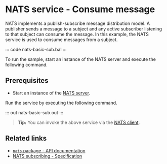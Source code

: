 # NATS service - Consume message

NATS implements a publish-subscribe message distribution model. A publisher sends a message to a subject and any active subscriber listening to that subject can consume the message. In this example, the NATS service is used to consume messages from a subject. 

::: code nats-basic-sub.bal :::

To run the sample, start an instance of the NATS server and execute the following command.

## Prerequisites
- Start an instance of the [NATS server](https://docs.nats.io/nats-concepts/what-is-nats/walkthrough_setup).

Run the service by executing the following command.

::: out nats-basic-sub.out :::

>**Tip:** You can invoke the above service via the [NATS client](/learn/by-example/nats-basic-pub/).

## Related links
- [`nats` package - API documentation](https://lib.ballerina.io/ballerinax/nats/latest)
- [NATS subscribing - Specification](https://github.com/ballerina-platform/module-ballerinax-nats/blob/master/docs/spec/spec.md#4-subscribing)
